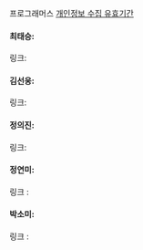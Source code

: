 프로그래머스 [개인정보 수집 유효기간](https://school.programmers.co.kr/learn/courses/30/lessons/150370)<br>

#### 최태승: 
링크: 

#### 김선웅: 
링크: 

#### 정의진: 
링크: 

#### 정연미:
링크 : 

#### 박소미:
링크 : 
